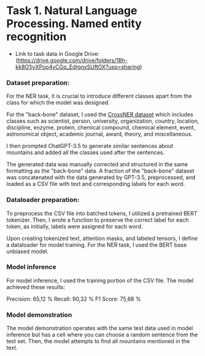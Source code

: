 # Task 1. Natural Language Processing. Named entity recognition

- Link to task data in Google Drive: (https://drive.google.com/drive/folders/1Bh-kk8O1iyXPoo4yCGq_EdtgnvSUftOX?usp=sharing)

### Dataset preparation:
For the NER task, it is crucial to introduce different classes apart from the class for which the model 
was designed.

For the "back-bone" dataset, I used the [CrossNER dataset](https://github.com/zliucr/CrossNER/tree/main/ner_data/science) which includes classes such as scientist, person, 
university, organization, country, location, discipline, enzyme, protein, chemical compound, chemical 
element, event, astronomical object, academic journal, award, theory, and miscellaneous.

I then prompted ChatGPT-3.5 to generate similar sentences about mountains and added all the classes 
used after the sentences.

The generated data was manually corrected and structured in the same formatting as the "back-bone" 
data. A fraction of the "back-bone" dataset was concatenated with the data generated by GPT-3.5, 
preprocessed, and loaded as a CSV file with text and corresponding labels for each word.

### Dataloader preparation:
To preprocess the CSV file into batched tokens, I utilized a pretrained BERT tokenizer. 
Then, I wrote a function to preserve the correct label for each token, as initially, labels 
were assigned for each word.

Upon creating tokenized text, attention masks, and labeled tensors, I define a dataloader for model 
training. For the NER task, I used the BERT base unbiased model.
### Model inference
For model inference, I used the training portion of the CSV file. The model achieved these results:

Precision: 65,12 %
Recall: 90,32 %
F1 Score: 75,68 %

### Model demonstration
The model demonstration operates with the same test data used in model inference but has a cell 
where you can choose a random sentence from the test set. Then, the model attempts to find all 
mountains mentioned in the text.